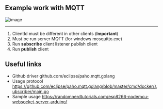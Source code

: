 ## Example work with MQTT 

![image](https://user-images.githubusercontent.com/3950155/192479182-7a6d98ae-2e40-4835-a9bf-7ab84c80a3ac.png)


---
1. ClientId must be different in other clients (**Important**)
2. Must be run server MQTT (for windows mosquitto.exe)
3. Run **subscribe** client listener publish client
4. Run **publish** client 


## Useful links
* Github driver  github.com/eclipse/paho.mqtt.golang   
* Usage protocol https://github.com/eclipse/paho.mqtt.golang/blob/master/cmd/docker/subscriber/main.go   
* Sample usage https://randomnerdtutorials.com/esp8266-nodemcu-websocket-server-arduino/   
